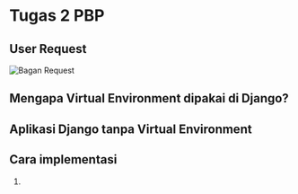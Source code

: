 # Tugas 2 PBP

## User Request
![Bagan Request](https://github.com/kayleerudaina/files/blob/main/bagantugas2.png?raw=true)

## Mengapa Virtual Environment dipakai di Django?

## Aplikasi Django tanpa Virtual Environment

## Cara implementasi

1. 
